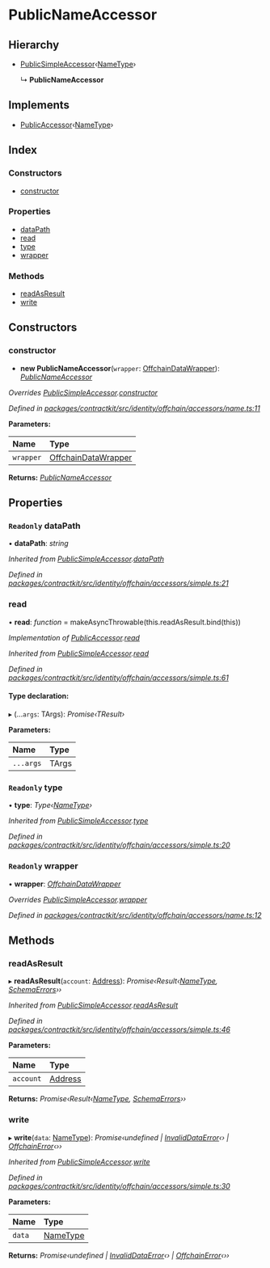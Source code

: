 # PublicNameAccessor

## Hierarchy

* [PublicSimpleAccessor](_identity_offchain_accessors_simple_.publicsimpleaccessor.md)‹[NameType](../modules/_identity_offchain_accessors_name_.md#nametype)›

  ↳ **PublicNameAccessor**

## Implements

* [PublicAccessor](../interfaces/_identity_offchain_accessors_interfaces_.publicaccessor.md)‹[NameType](../modules/_identity_offchain_accessors_name_.md#nametype)›

## Index

### Constructors

* [constructor](_identity_offchain_accessors_name_.publicnameaccessor.md#constructor)

### Properties

* [dataPath](_identity_offchain_accessors_name_.publicnameaccessor.md#readonly-datapath)
* [read](_identity_offchain_accessors_name_.publicnameaccessor.md#read)
* [type](_identity_offchain_accessors_name_.publicnameaccessor.md#readonly-type)
* [wrapper](_identity_offchain_accessors_name_.publicnameaccessor.md#readonly-wrapper)

### Methods

* [readAsResult](_identity_offchain_accessors_name_.publicnameaccessor.md#readasresult)
* [write](_identity_offchain_accessors_name_.publicnameaccessor.md#write)

## Constructors

### constructor

+ **new PublicNameAccessor**\(`wrapper`: [OffchainDataWrapper](_identity_offchain_data_wrapper_.offchaindatawrapper.md)\): [_PublicNameAccessor_](_identity_offchain_accessors_name_.publicnameaccessor.md)

_Overrides_ [_PublicSimpleAccessor_](_identity_offchain_accessors_simple_.publicsimpleaccessor.md)_._[_constructor_](_identity_offchain_accessors_simple_.publicsimpleaccessor.md#constructor)

_Defined in_ [_packages/contractkit/src/identity/offchain/accessors/name.ts:11_](https://github.com/celo-org/celo-monorepo/blob/master/packages/contractkit/src/identity/offchain/accessors/name.ts#L11)

**Parameters:**

| Name | Type |
| :--- | :--- |
| `wrapper` | [OffchainDataWrapper](_identity_offchain_data_wrapper_.offchaindatawrapper.md) |

**Returns:** [_PublicNameAccessor_](_identity_offchain_accessors_name_.publicnameaccessor.md)

## Properties

### `Readonly` dataPath

• **dataPath**: _string_

_Inherited from_ [_PublicSimpleAccessor_](_identity_offchain_accessors_simple_.publicsimpleaccessor.md)_._[_dataPath_](_identity_offchain_accessors_simple_.publicsimpleaccessor.md#readonly-datapath)

_Defined in_ [_packages/contractkit/src/identity/offchain/accessors/simple.ts:21_](https://github.com/celo-org/celo-monorepo/blob/master/packages/contractkit/src/identity/offchain/accessors/simple.ts#L21)

### read

• **read**: _function_ = makeAsyncThrowable\(this.readAsResult.bind\(this\)\)

_Implementation of_ [_PublicAccessor_](../interfaces/_identity_offchain_accessors_interfaces_.publicaccessor.md)_._[_read_](../interfaces/_identity_offchain_accessors_interfaces_.publicaccessor.md#read)

_Inherited from_ [_PublicSimpleAccessor_](_identity_offchain_accessors_simple_.publicsimpleaccessor.md)_._[_read_](_identity_offchain_accessors_simple_.publicsimpleaccessor.md#read)

_Defined in_ [_packages/contractkit/src/identity/offchain/accessors/simple.ts:61_](https://github.com/celo-org/celo-monorepo/blob/master/packages/contractkit/src/identity/offchain/accessors/simple.ts#L61)

#### Type declaration:

▸ \(...`args`: TArgs\): _Promise‹TResult›_

**Parameters:**

| Name | Type |
| :--- | :--- |
| `...args` | TArgs |

### `Readonly` type

• **type**: _Type‹_[_NameType_](../modules/_identity_offchain_accessors_name_.md#nametype)_›_

_Inherited from_ [_PublicSimpleAccessor_](_identity_offchain_accessors_simple_.publicsimpleaccessor.md)_._[_type_](_identity_offchain_accessors_simple_.publicsimpleaccessor.md#readonly-type)

_Defined in_ [_packages/contractkit/src/identity/offchain/accessors/simple.ts:20_](https://github.com/celo-org/celo-monorepo/blob/master/packages/contractkit/src/identity/offchain/accessors/simple.ts#L20)

### `Readonly` wrapper

• **wrapper**: [_OffchainDataWrapper_](_identity_offchain_data_wrapper_.offchaindatawrapper.md)

_Overrides_ [_PublicSimpleAccessor_](_identity_offchain_accessors_simple_.publicsimpleaccessor.md)_._[_wrapper_](_identity_offchain_accessors_simple_.publicsimpleaccessor.md#readonly-wrapper)

_Defined in_ [_packages/contractkit/src/identity/offchain/accessors/name.ts:12_](https://github.com/celo-org/celo-monorepo/blob/master/packages/contractkit/src/identity/offchain/accessors/name.ts#L12)

## Methods

### readAsResult

▸ **readAsResult**\(`account`: [Address](../modules/_base_.md#address)\): _Promise‹Result‹_[_NameType_](../modules/_identity_offchain_accessors_name_.md#nametype)_,_ [_SchemaErrors_](../modules/_identity_offchain_accessors_errors_.md#schemaerrors)_››_

_Inherited from_ [_PublicSimpleAccessor_](_identity_offchain_accessors_simple_.publicsimpleaccessor.md)_._[_readAsResult_](_identity_offchain_accessors_simple_.publicsimpleaccessor.md#readasresult)

_Defined in_ [_packages/contractkit/src/identity/offchain/accessors/simple.ts:46_](https://github.com/celo-org/celo-monorepo/blob/master/packages/contractkit/src/identity/offchain/accessors/simple.ts#L46)

**Parameters:**

| Name | Type |
| :--- | :--- |
| `account` | [Address](../modules/_base_.md#address) |

**Returns:** _Promise‹Result‹_[_NameType_](../modules/_identity_offchain_accessors_name_.md#nametype)_,_ [_SchemaErrors_](../modules/_identity_offchain_accessors_errors_.md#schemaerrors)_››_

### write

▸ **write**\(`data`: [NameType](../modules/_identity_offchain_accessors_name_.md#nametype)\): _Promise‹undefined \|_ [_InvalidDataError_](_identity_offchain_accessors_errors_.invaliddataerror.md)_‹› \|_ [_OffchainError_](_identity_offchain_accessors_errors_.offchainerror.md)_‹››_

_Inherited from_ [_PublicSimpleAccessor_](_identity_offchain_accessors_simple_.publicsimpleaccessor.md)_._[_write_](_identity_offchain_accessors_simple_.publicsimpleaccessor.md#write)

_Defined in_ [_packages/contractkit/src/identity/offchain/accessors/simple.ts:30_](https://github.com/celo-org/celo-monorepo/blob/master/packages/contractkit/src/identity/offchain/accessors/simple.ts#L30)

**Parameters:**

| Name | Type |
| :--- | :--- |
| `data` | [NameType](../modules/_identity_offchain_accessors_name_.md#nametype) |

**Returns:** _Promise‹undefined \|_ [_InvalidDataError_](_identity_offchain_accessors_errors_.invaliddataerror.md)_‹› \|_ [_OffchainError_](_identity_offchain_accessors_errors_.offchainerror.md)_‹››_

